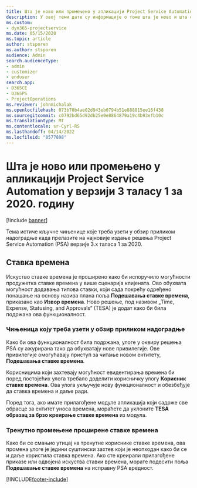 ```yaml
---
title: Шта је ново или промењено у апликацији Project Service Automation у верзији 3.x таласу 1 за 2020. годину
description: У овој теми дате су информације о томе шта је ново и шта се променило у решењу Project Service Automation у верзији 3 таласу 1 за 2020.
ms.custom:
- dyn365-projectservice
ms.date: 05/15/2020
ms.topic: article
author: stsporen
ms.author: stsporen
audience: Admin
search.audienceType:
- admin
- customizer
- enduser
search.app:
- D365CE
- D365PS
- ProjectOperations
ms.reviewer: johnmichalak
ms.openlocfilehash: 073b70b4ae02d943eb0794b51e888815ee16f438
ms.sourcegitcommit: c0792bd65d92db25e0e8864879a19c4b93efb10c
ms.translationtype: MT
ms.contentlocale: sr-Cyrl-RS
ms.lasthandoff: 04/14/2022
ms.locfileid: "8577898"
---
```

# <a name="whats-new-or-changed-in-project-service-automation-version-3-wave-1-2020"></a>Шта је ново или промењено у апликацији Project Service Automation у верзији 3 таласу 1 за 2020. годину

[!include [banner](../includes/psa-now-project-operations.md)]

Тема истиче кључне чињенице које треба узети у обзир приликом надоградње када прелазите на најновије издање решења Project Service Automation (PSA) верзије 3.x таласа 1 за 2020.

## <a name="time-entry"></a>Ставка времена
Искуство ставке времена је проширено како би испоручило могућности продужетка ставке времена у више сценарија клијената. Ово обухвата могућност додавања типова ставки, који сада покрећу одређено понашање на основу назива плана поља **Подешавања ставке времена**, приказано као **Извор времена**. Ново решење, под називом „Time, Expense, Statusing, and Approvals“ (TESA) је додат како би била подржана ова функционалност.

### <a name="upgrade-consideration"></a>Чињеница коју треба узети у обзир приликом надоградње
Како би ова функционалност била подржана, улоге у оквиру решења PSA су ажурирана тако да обухватају нове привилегије. Ове привилегије омогућавају приступ за читање новом ентитету, **Подешавања ставке времена**.

Корисницима који захтевају могућност евидентирања времена би поред постојећих улога требало доделити корисничку улогу **Корисник ставке времена**. Ова улога укључује нову функционалност и обезбеђује да ставка времена и даље ради.

Поред тога, ако имате прилагођене модуле апликација који садрже све обрасце за ентитет уноса времена, мораћете да уклоните **TESA образац за брзо креирање ставке времена** из модула.

### <a name="currently-extended-time-entry-changes"></a>Тренутно промењене проширене ставке времена
Како би се смањио утицај на тренутне кориснике ставке времена, ова промена улоге је једини суштински захтев који је неопходан како би се и даље користила ставка времена. Ако сте креирали прилагођене приказе или одвојена искуства ставки времена, морате подесити поља **Подешавање ставке времена** на исправну PSA вредност.


[!INCLUDE[footer-include](../includes/footer-banner.md)]
